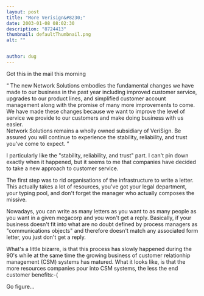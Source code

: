 ```yaml
---
layout: post
title: "More Verisign&#8230;"
date: 2003-01-08 08:02:30
description: "8724413"
thumbnail: defaultThumbnail.png
alt: ""


author: dug
---
```


<p>Got this in the mail this morning</p>

<p><q> The new Network Solutions embodies the fundamental changes we have made to our business in the past year including improved customer service, upgrades to our product lines, and simplified customer account management along with the promise of many more improvements to come. We have made these changes because we want to improve the level of service we provide to our customers and make doing business with us easier. <br /> Network Solutions remains a wholly owned subsidiary of VeriSign. Be assured you will continue to experience the stability, reliability, and trust you've come to expect. </q></p>

<p>I particularly like the "stability, reliability, and trust" part. I can't pin down exactly when it happened, but it seems to me that companies have decided to take a new approach to customer service.</p>

<p>The first step was to rid organisations of the infrastructure to write a letter. This actually takes a lot of resources, you've got your legal department, your typing pool, and don't forget the manager who actually composes the missive.</p>

<p>Nowadays, you can write as many letters as you want to as many people as you want in a given megacorp and you won't get a reply. Basically, if your business doesn't fit into what are no doubt defined by process managers as "communications objects" and therefore doesn't match any associated form letter, you just don't get a reply.</p>

<p>What's a little bizarre, is that this process has slowly happened during the 90's while at the same time the growing business of customer relationhip management (CSM) systems has matured. What it looks like, is that the more resources companies pour into <span class="caps">CSM </span>systems, the less the end customer benefits:-(</p>

<p>Go figure...</p>
